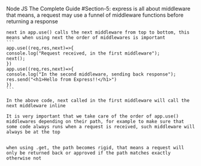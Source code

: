 Node JS The Complete Guide
    #Section-5:
        express is all about middleware that means, a request may use a funnel of middleware functions before returning a response


    next in app.use() calls the next middleware from top to bottom, this means when using next the order of middlewares is important
    ```
    app.use((req,res,next)=>{
    console.log("Request received, in the first middleware");
    next();
    })
    app.use((req,res,next)=>{
    console.log("In the second middleware, sending back response");
    res.send("<h1>Hello from Express!!</h1>")
    })
    ```

    In the above code, next called in the first middleware will call the next middleware inline

    It is very important that we take care of the order of app.use() middlewares depending on their path, for example to make sure that some code always runs when a request is received, such middleware will always be at the top


    when using .get, the path becomes rigid, that means a request will only be returned back or approved if the path matches exactly otherwise not